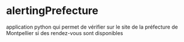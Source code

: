 # alertingPrefecture
application python qui permet de vérifier sur le site de la préfecture de Montpellier si des rendez-vous sont disponibles
